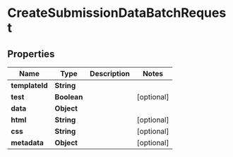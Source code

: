 
# CreateSubmissionDataBatchRequest

## Properties
Name | Type | Description | Notes
------------ | ------------- | ------------- | -------------
**templateId** | **String** |  | 
**test** | **Boolean** |  |  [optional]
**data** | **Object** |  | 
**html** | **String** |  |  [optional]
**css** | **String** |  |  [optional]
**metadata** | **Object** |  |  [optional]



